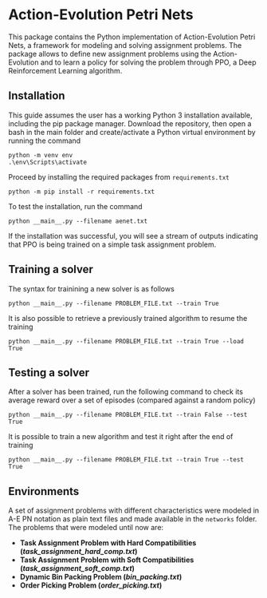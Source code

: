 # Action-Evolution Petri Nets
This package contains the Python implementation of Action-Evolution Petri Nets, a framework for modeling and solving assignment problems. The package allows to define new assignment problems using the Action-Evolution and to learn a policy for solving the problem through PPO, a Deep Reinforcement Learning algorithm.

## Installation
This guide assumes the user has a working Python 3 installation available, including the pip package manager.
Download the repository, then open a bash in the main folder and create/activate a Python virtual environment by running the command

```
python -m venv env
.\env\Scripts\activate
```
Proceed by installing the required packages from `requirements.txt`
```
python -m pip install -r requirements.txt
```
To test the installation, run the command
```
python __main__.py --filename aenet.txt
```
If the installation was successful, you will see a stream of outputs indicating that PPO is being trained on a simple task assignment problem.

## Training a solver
The syntax for trainining a new solver is as follows
```
python __main__.py --filename PROBLEM_FILE.txt --train True
```
It is also possible to retrieve a previously trained algorithm to resume the training
```
python __main__.py --filename PROBLEM_FILE.txt --train True --load True
```

## Testing a solver
After a solver has been trained, run the following command to check its average reward over a set of episodes (compared against a random policy)
```
python __main__.py --filename PROBLEM_FILE.txt --train False --test True
```
It is possible to train a new algorithm and test it right after the end of training
```
python __main__.py --filename PROBLEM_FILE.txt --train True --test True
```

## Environments
A set of assignment problems with different characteristics were modeled in A-E PN notation as plain text files and made available in the `networks` folder. The problems that were modeled until now are:
+ **Task Assignment Problem with Hard Compatibilities (_task\_assignment\_hard\_comp.txt_)**
+ **Task Assignment Problem with Soft Compatibilities (_task\_assignment\_soft\_comp.txt_)**
+ **Dynamic Bin Packing Problem (_bin\_packing.txt_)**
+ **Order Picking Problem (_order\_picking.txt_)**
